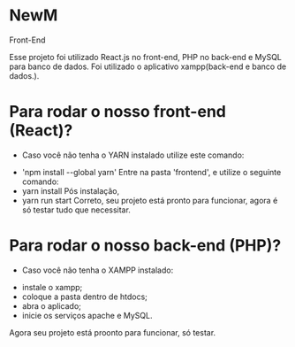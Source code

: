 # NewM

Front-End

Esse projeto foi utilizado React.js no front-end, PHP no back-end e MySQL para banco de dados.
Foi utilizado o aplicativo xampp(back-end e banco de dados.).

# Para rodar o nosso front-end (React)?

* Caso você não tenha o YARN instalado utilize este comando:
 - 'npm install --global yarn'
Entre na pasta 'frontend', e utilize o seguinte comando:
 - yarn install
 Pós instalação,
 - yarn run start
 Correto, seu projeto está pronto para funcionar, agora é só testar tudo que necessitar.
 
# Para rodar o nosso back-end (PHP)?

* Caso você não tenha o XAMPP instalado:
 - instale o xampp;
 - coloque a pasta dentro de htdocs;
 - abra o aplicado;
 - inicie os serviços apache e MySQL.

Agora seu projeto está proonto para funcionar, só testar.